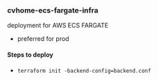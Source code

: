### cvhome-ecs-fargate-infra
deployment for AWS ECS FARGATE
* preferred for prod

#### Steps to deploy
- `terraform init -backend-config=backend.conf`